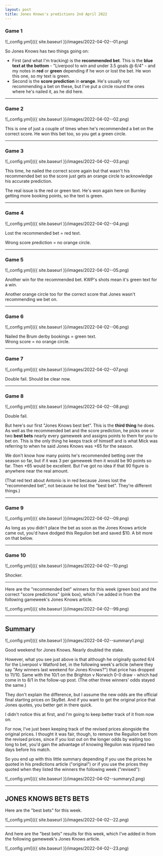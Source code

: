 ```yaml
---
layout: post
title: Jones Knows's predictions 2nd April 2022
---
```


### Game 1  
![_config.yml]({{ site.baseurl }}/images/2022-04-02--01.png)  

So Jones Knows has two things going on:  
* First (and what I'm tracking) is the **recommended bet**. This is the **blue text at the bottom** - "Liverpool to win and under 3.5 goals @ 6/4" - and my notes in **red** or **green** depending if he won or lost the bet. He won this one, so my text is green.  
* Second is the **score prediction** in **orange**. He's usually not recommending a bet on these, but I've put a circle round the ones where he's nailed it, as he did here.

----

### Game 2
![_config.yml]({{ site.baseurl }}/images/2022-04-02--02.png)  

This is one of just a couple of times when he's recommended a bet on the correct score. He won this bet too, so you get a green circle.  

----

### Game 3
![_config.yml]({{ site.baseurl }}/images/2022-04-02--03.png)  

This time, he nailed the correct score again but that wasn't his recommended bet so the score just gets an orange circle to acknowledge his accurate prediction.  

The real issue is the red or green text. He's won again here on Burnley getting more booking points, so the text is green.  

----

### Game 4
![_config.yml]({{ site.baseurl }}/images/2022-04-02--04.png)  

Lost the recommended bet = red text.  

Wrong score prediction = no orange circle.  

----

### Game 5
![_config.yml]({{ site.baseurl }}/images/2022-04-02--05.png)  

Another win for the recommended bet. KWP's shots mean it's green text for a win.  

Another orange circle too for the correct score that Jones wasn't recommending we bet on.  

----

### Game 6
![_config.yml]({{ site.baseurl }}/images/2022-04-02--06.png)  

Nailed the Brum derby bookings = green text.  
Wrong score = no orange circle.  

----

### Game 7
![_config.yml]({{ site.baseurl }}/images/2022-04-02--07.png)  

Double fail. Should be clear now.  

----

### Game 8
![_config.yml]({{ site.baseurl }}/images/2022-04-02--08.png)  

Double fail. 

But here's our first "Jones Knows best bet". This is the **third thing** he does. As well as the recommended bet and the score prediction, he picks one or two **best bets** nearly every gameweek and assigns points to them for you to bet on. This is the only thing he keeps track of himself and is what Mick was referring to when he said Jones Knows was +65 for the season.  

We don't know how many points he's recommended betting over the season so far, but if it was 3 per gameweek then it would be 90 points so far. Then +65 would be excellent. But I've got no idea if that 90 figure is anywhere near the real amount.

(That red text about Antonio is in red because Jones lost the "recommended bet", not because he lost the "best bet". They're different things.)

----

### Game 9
![_config.yml]({{ site.baseurl }}/images/2022-04-02--09.png)  

As long as you didn't place the bet as soon as the Jones Knows article came out, you'd have dodged this Reguilon bet and saved $10. A bit more on that below.  

----

### Game 10
![_config.yml]({{ site.baseurl }}/images/2022-04-02--10.png)  

Shocker.  

----

Here are the "recommended bet" winners for this week (green box) and the correct "score predictions" (pink box), which I've added in from the following gameweek's Jones Knows article.

![_config.yml]({{ site.baseurl }}/images/2022-04-02--99.png)  

----
## Summary
![_config.yml]({{ site.baseurl }}/images/2022-04-02--summary1.png)  

Good weekend for Jones Knows. Nearly doubled the stake.  

However, what you see just above is that although he originally quoted 6/4 for the Liverpool v Watford bet, in the following week's article (where they say "Any winners last weekend for Jones Knows?") that price has dropped to 11/10. Same with the 10/1 on the Brighton v Norwich 0-0 draw - which had come in to 8/1 in the follow-up post. (The other three winners' odds stayed the same.) 

They don't explain the difference, but I assume the new odds are the official final starting prices on SkyBet. And if you want to get the original price that Jones quotes, you better get in there quick.

I didn't notice this at first, and I'm going to keep better track of it from now on.

For now, I've just been keeping track of the revised prices alongside the original prices. I thought it was fair, though, to remove the Reguilon bet from the revised prices, since if you lost out on the longer odds by waiting too long to bet, you'd gain the advantage of knowing Reguilon was injured two days before his match.

So you end up with this little summary depending if you use the prices he quoted in his predictions article ("original") or if you use the prices they quoted when they listed the winners the following week ("revised"):

![_config.yml]({{ site.baseurl }}/images/2022-04-02--summary2.png)  

----

## JONES KNOWS BETS BETS  

Here are the "best bets" for this week.  

![_config.yml]({{ site.baseurl }}/images/2022-04-02--22.png)  

----

And here are the "best bets" results for this week, which I've added in from the following gameweek's Jones Knows article.  

![_config.yml]({{ site.baseurl }}/images/2022-04-02--23.png)  

